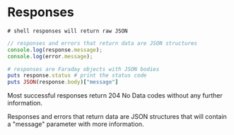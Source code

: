 # Responses


```shell
# shell responses will return raw JSON
```

```javascript
// responses and errors that return data are JSON structures
console.log(response.message);
console.log(error.message);
```

```ruby
# responses are Faraday objects with JSON bodies
puts response.status # print the status code
puts JSON(response.body)["message"]
```

Most successful responses return 204 No Data codes without any further information.

Responses and errors that return data are JSON structures that will contain a "message" parameter with more information.

